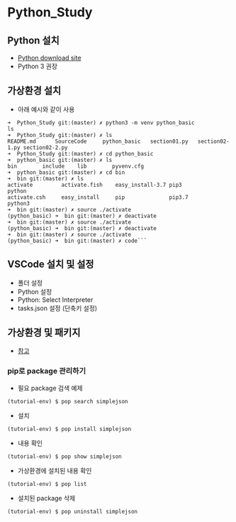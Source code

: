 # Python_Study


## Python 설치

* [Python download site](https://www.python.org/downloads/)
* Python 3 권장

## 가상환경 설치

* 아래 예시와 같이 사용

```
➜  Python_Study git:(master) ✗ python3 -m venv python_basic
ls
➜  Python_Study git:(master) ✗ ls
README.md      SourceCode     python_basic   section01.py   section02-1.py section02-2.py
➜  Python_Study git:(master) ✗ cd python_basic
➜  python_basic git:(master) ✗ ls
bin        include    lib        pyvenv.cfg
➜  python_basic git:(master) ✗ cd bin
➜  bin git:(master) ✗ ls
activate         activate.fish    easy_install-3.7 pip3             python
activate.csh     easy_install     pip              pip3.7           python3
➜  bin git:(master) ✗ source ./activate
(python_basic) ➜  bin git:(master) ✗ deactivate
➜  bin git:(master) ✗ source ./activate
(python_basic) ➜  bin git:(master) ✗ deactivate       
➜  bin git:(master) ✗ source ./activate
(python_basic) ➜  bin git:(master) ✗ code```
```

## VSCode 설치 및 설정

* 폴더 설정
* Python 설정
* Python: Select Interpreter
* tasks.json 설정 (단축키 설정)

## 가상환경 및 패키지
* [참고](https://docs.python.org/ko/3/tutorial/venv.html)

### pip로 package 관리하기
* 필요 package 검색 예제

```
(tutorial-env) $ pop search simplejson
```

* 설치

```
(tutorial-env) $ pop install simplejson
```

* 내용 확인

```
(tutorial-env) $ pop show simplejson
```

* 가상환경에 설치된 내용 확인

```
(tutorial-env) $ pop list
```

* 설치된 package 삭제

```
(tutorial-env) $ pop uninstall simplejson
```